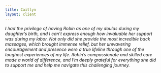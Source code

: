 ```yaml
---
title: Caitlyn
layout: client
---
```


*I had the privilege of having Robin as one of my doulas during my daughter’s birth, and I can’t express enough how invaluable her support was during my labor. Not only did she provide the most incredible back massages, which brought immense relief, but her unwavering encouragement and presence were a true lifeline through one of the toughest experiences of my life. Robin’s compassionate and skilled care made a world of difference, and I’m deeply grateful for everything she did to support me and help me navigate this challenging journey.*